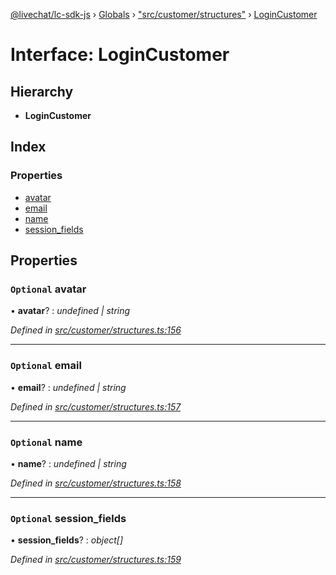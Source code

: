 [@livechat/lc-sdk-js](../README.md) › [Globals](../globals.md) › ["src/customer/structures"](../modules/_src_customer_structures_.md) › [LoginCustomer](_src_customer_structures_.logincustomer.md)

# Interface: LoginCustomer

## Hierarchy

* **LoginCustomer**

## Index

### Properties

* [avatar](_src_customer_structures_.logincustomer.md#optional-avatar)
* [email](_src_customer_structures_.logincustomer.md#optional-email)
* [name](_src_customer_structures_.logincustomer.md#optional-name)
* [session_fields](_src_customer_structures_.logincustomer.md#optional-session_fields)

## Properties

### `Optional` avatar

• **avatar**? : *undefined | string*

*Defined in [src/customer/structures.ts:156](https://github.com/livechat/lc-sdk-js/blob/21d7a55/src/customer/structures.ts#L156)*

___

### `Optional` email

• **email**? : *undefined | string*

*Defined in [src/customer/structures.ts:157](https://github.com/livechat/lc-sdk-js/blob/21d7a55/src/customer/structures.ts#L157)*

___

### `Optional` name

• **name**? : *undefined | string*

*Defined in [src/customer/structures.ts:158](https://github.com/livechat/lc-sdk-js/blob/21d7a55/src/customer/structures.ts#L158)*

___

### `Optional` session_fields

• **session_fields**? : *object[]*

*Defined in [src/customer/structures.ts:159](https://github.com/livechat/lc-sdk-js/blob/21d7a55/src/customer/structures.ts#L159)*
